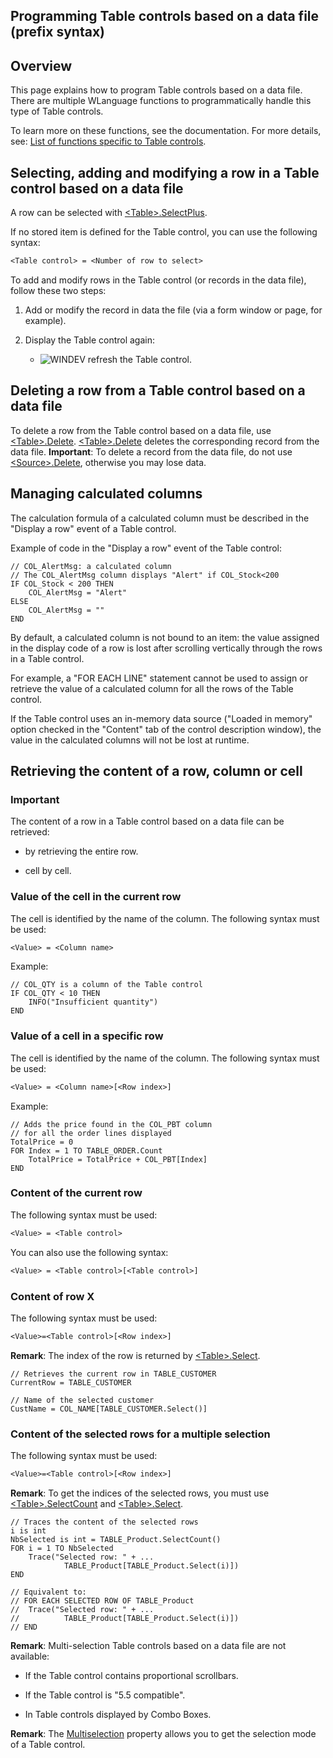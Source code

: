 


## Programming Table controls based on a data file (prefix syntax)
			



<a name="NOTE1"></a>
<a name="NOTE1_1"></a>


## Overview
<a name="overview_ELTTEXTE000116"></a>
This page explains how to program Table controls based on a data file. There are multiple WLanguage functions to programmatically handle this type of Table controls.

To learn more on these functions, see the documentation. For more details, see: [List of functions specific to Table controls](../WDLang1/1000024319.md).



<a name="NOTE2"></a>
<a name="NOTE2_1"></a>


## Selecting, adding and modifying a row in a Table control based on a data file
<a name="selecting_adding_and_modifying_row_table_control_based_data_file_ELTTEXTE000158"></a>
A row can be selected with [&lt;Table&gt;.SelectPlus](../WDLang1/1000024287.md).

If no stored item is defined for the Table control, you can use the following syntax:


```txt
<Table control> = <Number of row to select>
```

<a name="NOTE2_2"></a>
To add and modify rows in the Table control (or records in the data file), follow these two steps:

1. Add or modify the record in data the file (via a form window or page, for example).

2. Display the Table control again:

	- ![WINDEV](https://doc.pcsoft.fr/ext/images/us/WD.png) refresh the Table control.







<a name="NOTE3"></a>
<a name="NOTE3_1"></a>


## Deleting a row from a Table control based on a data file
<a name="deleting_row_from_table_control_based_data_file_ELTTEXTE000211"></a>
To delete a row from the Table control based on a data file, use [&lt;Table&gt;.Delete](../WDLang1/1000024289.md). [&lt;Table&gt;.Delete](../WDLang1/1000024289.md) deletes the corresponding record from the data file.
**Important**: To delete a record from the data file, do not use [&lt;Source&gt;.Delete](../WDLang4/1000025071.md), otherwise you may lose data.

<a name="NOTE4"></a>
<a name="NOTE4_1"></a>


## Managing calculated columns
<a name="managing_calculated_columns_ELTTEXTE000256"></a>
The calculation formula of a calculated column must be described in the "Display a row" event of a Table control.

Example of code in the "Display a row" event of the Table control: 

```wl
// COL_AlertMsg: a calculated column 
// The COL_AlertMsg column displays "Alert" if COL_Stock<200
IF COL_Stock < 200 THEN
	COL_AlertMsg = "Alert"
ELSE
	COL_AlertMsg = ""
END
```

By default, a calculated column is not bound to an item: the value assigned in the display code of a row is lost after scrolling vertically through the rows in a Table control. 

For example, a "FOR EACH LINE" statement cannot be used to assign or retrieve the value of a calculated column for all the rows of the Table control. 

If the Table control uses an in-memory data source ("Loaded in memory" option checked in the "Content" tab of the control description window), the value in the calculated columns will not be lost at runtime.

<a name="NOTE5"></a>
<a name="NOTE5_1"></a>


## Retrieving the content of a row, column or cell
<a name="retrieving_the_content_row_column_cell_ELTTEXTE000292"></a>


### Important
<a name="important_ELTPARAGRAPHE000315"></a>

The content of a row in a Table control based on a data file can be retrieved:

- by retrieving the entire row. 

- cell by cell.



<a name="NOTE5_2"></a>


### Value of the cell in the current row
<a name="value_the_cell_the_current_row_ELTPARAGRAPHE000328"></a>The cell is identified by the name of the column. The following syntax must be used:


```txt
<Value> = <Column name>
```


Example: 

```wl
// COL_QTY is a column of the Table control
IF COL_QTY < 10 THEN
	INFO("Insufficient quantity")
END
```

<a name="NOTE5_3"></a>


### Value of a cell in a specific row
<a name="value_cell_specific_row_ELTPARAGRAPHE000344"></a>

The cell is identified by the name of the column. The following syntax must be used:

```txt
<Value> = <Column name>[<Row index>]
```
Example: 

```wl
// Adds the price found in the COL_PBT column  
// for all the order lines displayed
TotalPrice = 0
FOR Index = 1 TO TABLE_ORDER.Count
	TotalPrice = TotalPrice + COL_PBT[Index]
END
```

<a name="NOTE5_4"></a>


### Content of the current row
<a name="content_the_current_row_ELTPARAGRAPHE000359"></a>

The following syntax must be used:

```txt
<Value> = <Table control>
```
You can also use the following syntax: 

```txt
<Value> = <Table control>[<Table control>]
```

<a name="NOTE5_5"></a>


### Content of row X
<a name="content_row_ELTPARAGRAPHE000374"></a>

The following syntax must be used:

```txt
<Value>=<Table control>[<Row index>]
```


**Remark**: The index of the row is returned by [&lt;Table&gt;.Select](../WDLang1/1000024284.md).

```wl
// Retrieves the current row in TABLE_CUSTOMER
CurrentRow = TABLE_CUSTOMER

// Name of the selected customer
CustName = COL_NAME[TABLE_CUSTOMER.Select()]
```

<a name="NOTE5_6"></a>


### Content of the selected rows for a multiple selection
<a name="content_the_selected_rows_for_multiple_selection_ELTPARAGRAPHE000399"></a>The following syntax must be used:


```txt
<Value>=<Table control>[<Row index>]
```


**Remark**: To get the indices of the selected rows, you must use [&lt;Table&gt;.SelectCount](../WDLang1/1000024286.md) and [&lt;Table&gt;.Select](../WDLang1/1000024284.md).

```wl
// Traces the content of the selected rows
i is int
NbSelected is int = TABLE_Product.SelectCount() 
FOR i = 1 TO NbSelected 
	Trace("Selected row: " + ...
			TABLE_Product[TABLE_Product.Select(i)]) 
END 

// Equivalent to:
// FOR EACH SELECTED ROW OF TABLE_Product
//	Trace("Selected row: " + ...
//			TABLE_Product[TABLE_Product.Select(i)])
// END
```

**Remark**: Multi-selection Table controls based on a data file are not available:

- If the Table control contains proportional scrollbars.

- If the Table control is "5.5 compatible".

- In Table controls displayed by Combo Boxes.




**Remark**: The [Multiselection](../Proprietes/1000017054.md) property allows you to get the selection mode of a Table control.


